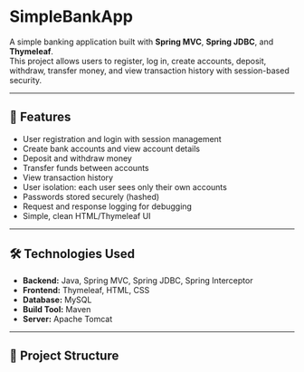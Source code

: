 # SimpleBankApp

A simple banking application built with **Spring MVC**, **Spring JDBC**, and **Thymeleaf**.  
This project allows users to register, log in, create accounts, deposit, withdraw, transfer money, and view transaction history with session-based security.

---

## 📌 Features

- User registration and login with session management
- Create bank accounts and view account details
- Deposit and withdraw money
- Transfer funds between accounts
- View transaction history
- User isolation: each user sees only their own accounts
- Passwords stored securely (hashed)
- Request and response logging for debugging
- Simple, clean HTML/Thymeleaf UI

---

## 🛠️ Technologies Used

- **Backend:** Java, Spring MVC, Spring JDBC, Spring Interceptor  
- **Frontend:** Thymeleaf, HTML, CSS  
- **Database:** MySQL  
- **Build Tool:** Maven  
- **Server:** Apache Tomcat  

---

## 📂 Project Structure

